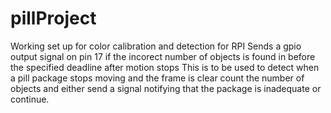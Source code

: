 # pillProject
Working set up for color calibration and detection for RPI
Sends a gpio output signal on pin 17 if the incorect number of objects is found in before the specified deadline after motion stops
This is to be used to detect when a pill package stops moving and the frame is clear count the number of objects and either send a signal notifying that
the package is inadequate or continue.
